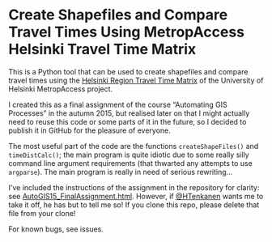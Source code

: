 # Create Shapefiles and Compare Travel Times Using MetropAccess Helsinki Travel Time Matrix

This is a Python tool that can be used to create shapefiles and compare travel times using the [Helsinki Region Travel Time Matrix](http://blogs.helsinki.fi/accessibility/helsinki-region-travel-time-matrix/) of the University of Helsinki MetropAccess project.

I created this as a final assignment of the course “Automating GIS Processes” in the autumn 2015, but realised later on that I might actually need to reuse this code or some parts of it in the future, so I decided to publish it in GitHub for the pleasure of everyone.

The most useful part of the code are the functions ```createShapeFiles()``` and ```timeDistCalc()```; the main program is quite idiotic due to some really silly command line argument requirements (that thwarted any attempts to use ```argparse```). The main program is really in need of serious rewriting…

I've included the instructions of the assignment in the repository for clarity: see [AutoGIS15_FinalAssignment.html](AutoGIS15_FinalAssignment.html). However, if [@HTenkanen](https://github.com/htenkanen) wants me to take it off, he has but to tell me so! If you clone this repo, please delete that file from your clone!

For known bugs, see issues.
